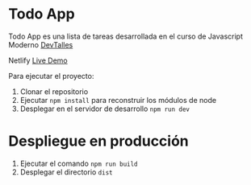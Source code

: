 # Todo App
Todo App es una lista de tareas desarrollada en el curso de Javascript Moderno [DevTalles](https://cursos.devtalles.com/courses/javascript-moderno)

Netlify [Live Demo](https://todo-app81.netlify.app/) 

Para ejecutar el proyecto:
1. Clonar el repositorio 
2. Ejecutar <code>npm install</code> para reconstruir los módulos de node
3. Desplegar en el servidor de desarrollo <code>npm run dev</code>

# Despliegue en producción
1. Ejecutar el comando <code>npm run build</code>
2. Desplegar el directorio <code>dist</code>

